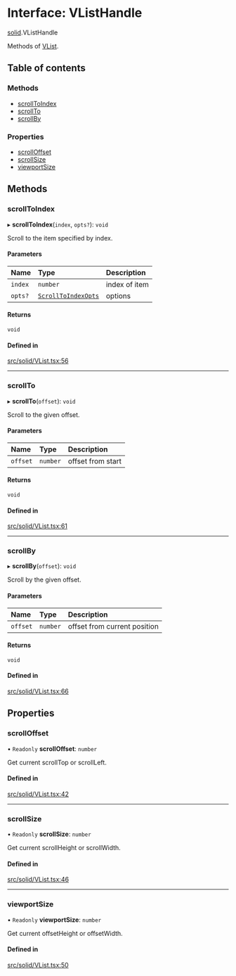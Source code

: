 # Interface: VListHandle

[solid](../modules/solid.md).VListHandle

Methods of [VList](../modules/solid.md#vlist).

## Table of contents

### Methods

- [scrollToIndex](solid.VListHandle.md#scrolltoindex)
- [scrollTo](solid.VListHandle.md#scrollto)
- [scrollBy](solid.VListHandle.md#scrollby)

### Properties

- [scrollOffset](solid.VListHandle.md#scrolloffset)
- [scrollSize](solid.VListHandle.md#scrollsize)
- [viewportSize](solid.VListHandle.md#viewportsize)

## Methods

### scrollToIndex

▸ **scrollToIndex**(`index`, `opts?`): `void`

Scroll to the item specified by index.

#### Parameters

| Name | Type | Description |
| :------ | :------ | :------ |
| `index` | `number` | index of item |
| `opts?` | [`ScrollToIndexOpts`](react.ScrollToIndexOpts.md) | options |

#### Returns

`void`

#### Defined in

[src/solid/VList.tsx:56](https://github.com/inokawa/virtua/blob/76146876/src/solid/VList.tsx#L56)

___

### scrollTo

▸ **scrollTo**(`offset`): `void`

Scroll to the given offset.

#### Parameters

| Name | Type | Description |
| :------ | :------ | :------ |
| `offset` | `number` | offset from start |

#### Returns

`void`

#### Defined in

[src/solid/VList.tsx:61](https://github.com/inokawa/virtua/blob/76146876/src/solid/VList.tsx#L61)

___

### scrollBy

▸ **scrollBy**(`offset`): `void`

Scroll by the given offset.

#### Parameters

| Name | Type | Description |
| :------ | :------ | :------ |
| `offset` | `number` | offset from current position |

#### Returns

`void`

#### Defined in

[src/solid/VList.tsx:66](https://github.com/inokawa/virtua/blob/76146876/src/solid/VList.tsx#L66)

## Properties

### scrollOffset

• `Readonly` **scrollOffset**: `number`

Get current scrollTop or scrollLeft.

#### Defined in

[src/solid/VList.tsx:42](https://github.com/inokawa/virtua/blob/76146876/src/solid/VList.tsx#L42)

___

### scrollSize

• `Readonly` **scrollSize**: `number`

Get current scrollHeight or scrollWidth.

#### Defined in

[src/solid/VList.tsx:46](https://github.com/inokawa/virtua/blob/76146876/src/solid/VList.tsx#L46)

___

### viewportSize

• `Readonly` **viewportSize**: `number`

Get current offsetHeight or offsetWidth.

#### Defined in

[src/solid/VList.tsx:50](https://github.com/inokawa/virtua/blob/76146876/src/solid/VList.tsx#L50)
